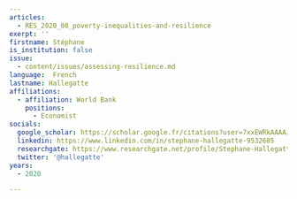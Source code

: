 ```yaml
---
articles:
  - RES_2020_08_poverty-inequalities-and-resilience
exerpt: ''
firstname: Stéphane
is_institution: false
issue:
  - content/issues/assessing-resilience.md
language:  French
lastname: Hallegatte
affiliations:
  - affiliation: World Bank
    positions:
      - Economist
socials:
  google_scholar: https://scholar.google.fr/citations?user=7xxEWRkAAAAJ&hl=fr
  linkedin: https://www.linkedin.com/in/stephane-hallegatte-9532685
  researchgate: https://www.researchgate.net/profile/Stephane-Hallegatte
  twitter: '@hallegatte'
years:
  - 2020

---
```

